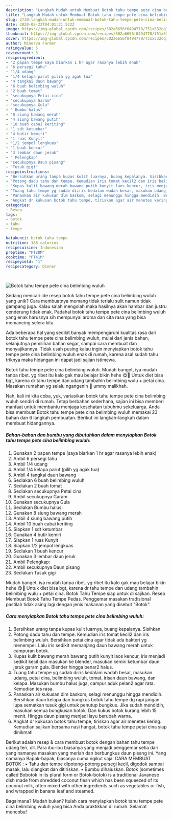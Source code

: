 ```yaml
---
description: "Langkah Mudah untuk Membuat Botok tahu tempe pete cina belimbing wuluh yang Bikin Ngiler"
title: "Langkah Mudah untuk Membuat Botok tahu tempe pete cina belimbing wuluh yang Bikin Ngiler"
slug: 2730-langkah-mudah-untuk-membuat-botok-tahu-tempe-pete-cina-belimbing-wuluh-yang-bikin-ngiler
date: 2020-08-22T04:01:21.522Z
image: https://img-global.cpcdn.com/recipes/502a6656f0494770/751x532cq70/botok-tahu-tempe-pete-cina-belimbing-wuluh-foto-resep-utama.jpg
thumbnail: https://img-global.cpcdn.com/recipes/502a6656f0494770/751x532cq70/botok-tahu-tempe-pete-cina-belimbing-wuluh-foto-resep-utama.jpg
cover: https://img-global.cpcdn.com/recipes/502a6656f0494770/751x532cq70/botok-tahu-tempe-pete-cina-belimbing-wuluh-foto-resep-utama.jpg
author: Minerva Farmer
ratingvalue: 5
reviewcount: 3
recipeingredient:
- "2 papan tempe saya biarkan 1 hr agar rasanya lebih enak"
- "6 persegi tahu"
- "1/4 udang"
- "1/4 kelapa parut pilih yg agak tua"
- "4 tangkai daun bawang"
- "6 buah belimbing wuluh"
- "2 buah tomat"
- "secukupnya Petai cina"
- "secukupnya Garam"
- "secukupnya Gula"
- " Bumbu halus"
- "8 siung bawang merah"
- "4 siung bawang putih"
- "10 buah cabai keriting"
- "1 sdt ketumbar"
- "4 butir kemiri"
- "1 ruas Kunyit"
- "1/2 jempol lengkuas"
- "1 buah kencur"
- "3 lembar daun jeruk"
- " Pelengkap"
- "secukupnya Daun pisang"
- "Tusuk gigi"
recipeinstructions:
- "Bersihkan urang tanpa kupas kulit luarnya, buang kepalanya. Sisihkan"
- "Potong dadu tahu dan tempe. Kemudian iris tomat kecil2 dan iris belimbing wuluh. Bersihkan petai cina agar tidak ada bakteri yg menempel. Lalu iris sedikit memanjang daun bawang merah untuk campuran botok."
- "Kupas kulit bawang merah bawang putih kunyit laos kencur, iris menjadi sedikit kecil dan masukan ke blender, masukan kemiri ketumbar daun jeruk garam gula. Blender hingga benar2 halus."
- "Tuang tahu tempe yg sudab diiris kedalam wadah besar, masukan udang, petai cina, belimbing wuluh, tomat, irisan daun bawang, dan kelapa. Masukan bumbu halus juga, campur aduk pelan2 agar rata. Kemudian tes rasa."
- "Panaskan air kukusan dlm baskom, selagi menunggu hingga mendidih. Bersihkan daun kelapa dan bungkus botok tahu tempe dg rapi jangan lupa sematkan tusuk gigi untuk penutup bungkus. Jika sudah mendidih, masukan semua bungkusan botok. Dan kukus botok kurang lebih 15 menit. Hingga daun pisang menjadi layu berubah warna."
- "Angkat dr kukusan botok tahu tempe, tiriskan agar air menetes kering. Kemudian sajikan bersama nasi hangat, botok tahu tempe petai cina siap dinikmati"
categories:
- Resep
tags:
- botok
- tahu
- tempe

katakunci: botok tahu tempe 
nutrition: 188 calories
recipecuisine: Indonesian
preptime: "PT28M"
cooktime: "PT41M"
recipeyield: "1"
recipecategory: Dinner

---
```



![Botok tahu tempe pete cina belimbing wuluh](https://img-global.cpcdn.com/recipes/502a6656f0494770/751x532cq70/botok-tahu-tempe-pete-cina-belimbing-wuluh-foto-resep-utama.jpg)

Sedang mencari ide resep botok tahu tempe pete cina belimbing wuluh yang unik? Cara membuatnya memang tidak terlalu sulit namun tidak gampang juga. Kalau salah mengolah maka hasilnya akan hambar dan justru cenderung tidak enak. Padahal botok tahu tempe pete cina belimbing wuluh yang enak harusnya sih mempunyai aroma dan cita rasa yang bisa memancing selera kita.

Ada beberapa hal yang sedikit banyak mempengaruhi kualitas rasa dari botok tahu tempe pete cina belimbing wuluh, mulai dari jenis bahan, selanjutnya pemilihan bahan segar, sampai cara membuat dan menyajikannya. Tidak usah pusing kalau ingin menyiapkan botok tahu tempe pete cina belimbing wuluh enak di rumah, karena asal sudah tahu triknya maka hidangan ini dapat jadi sajian istimewa.

Botok tahu tempe pete cina belimbing wuluh. Mudah banget, iya mudah tanpa ribet. yg ribet itu kalo gak mau belajar bikin hehe 😋🙏 Untuk diet bisa bgt, karena dr tahu tempe dan udang tambahin belimbing wulu + petai cina. Masakan rumahan yg selalu ngangenin 🥰 ummy malikhah.


Nah, kali ini kita coba, yuk, variasikan botok tahu tempe pete cina belimbing wuluh sendiri di rumah. Tetap berbahan sederhana, sajian ini bisa memberi manfaat untuk membantu menjaga kesehatan tubuhmu sekeluarga. Anda bisa membuat Botok tahu tempe pete cina belimbing wuluh memakai 23 bahan dan 6 langkah pembuatan. Berikut ini langkah-langkah dalam membuat hidangannya.

<!--inarticleads1-->

##### Bahan-bahan dan bumbu yang dibutuhkan dalam menyiapkan Botok tahu tempe pete cina belimbing wuluh:

1. Gunakan 2 papan tempe (saya biarkan 1 hr agar rasanya lebih enak)
1. Ambil 6 persegi tahu
1. Ambil 1/4 udang
1. Ambil 1/4 kelapa parut (pilih yg agak tua)
1. Ambil 4 tangkai daun bawang
1. Sediakan 6 buah belimbing wuluh
1. Sediakan 2 buah tomat
1. Sediakan secukupnya Petai cina
1. Ambil secukupnya Garam
1. Gunakan secukupnya Gula
1. Sediakan  Bumbu halus:
1. Gunakan 8 siung bawang merah
1. Ambil 4 siung bawang putih
1. Ambil 10 buah cabai keriting
1. Siapkan 1 sdt ketumbar
1. Gunakan 4 butir kemiri
1. Siapkan 1 ruas Kunyit
1. Siapkan 1/2 jempol lengkuas
1. Sediakan 1 buah kencur
1. Gunakan 3 lembar daun jeruk
1. Ambil  Pelengkap:
1. Ambil secukupnya Daun pisang
1. Sediakan Tusuk gigi


Mudah banget, iya mudah tanpa ribet. yg ribet itu kalo gak mau belajar bikin hehe 😋🙏 Untuk diet bisa bgt, karena dr tahu tempe dan udang tambahin belimbing wulu + petai cina. Botok Tahu Tempe siap untuk di sajikan. Resep Membuat Botok Tahu Tempe Pedas. Penggemar masakan tradisional pastilah tidak asing lagi dengan jenis makanan yang disebut &#34;Botok&#34;. 

<!--inarticleads2-->

##### Cara menyiapkan Botok tahu tempe pete cina belimbing wuluh:

1. Bersihkan urang tanpa kupas kulit luarnya, buang kepalanya. Sisihkan
1. Potong dadu tahu dan tempe. Kemudian iris tomat kecil2 dan iris belimbing wuluh. Bersihkan petai cina agar tidak ada bakteri yg menempel. Lalu iris sedikit memanjang daun bawang merah untuk campuran botok.
1. Kupas kulit bawang merah bawang putih kunyit laos kencur, iris menjadi sedikit kecil dan masukan ke blender, masukan kemiri ketumbar daun jeruk garam gula. Blender hingga benar2 halus.
1. Tuang tahu tempe yg sudab diiris kedalam wadah besar, masukan udang, petai cina, belimbing wuluh, tomat, irisan daun bawang, dan kelapa. Masukan bumbu halus juga, campur aduk pelan2 agar rata. Kemudian tes rasa.
1. Panaskan air kukusan dlm baskom, selagi menunggu hingga mendidih. Bersihkan daun kelapa dan bungkus botok tahu tempe dg rapi jangan lupa sematkan tusuk gigi untuk penutup bungkus. Jika sudah mendidih, masukan semua bungkusan botok. Dan kukus botok kurang lebih 15 menit. Hingga daun pisang menjadi layu berubah warna.
1. Angkat dr kukusan botok tahu tempe, tiriskan agar air menetes kering. Kemudian sajikan bersama nasi hangat, botok tahu tempe petai cina siap dinikmati


Berikut adalah resep &amp; cara membuat botok dengan bahan tahu tempe udang teri, dll. Para ibu-ibu biasanya yang menjadi penggemar setia dari yang namanya masakan yang meriah dan berbungkus daun pisang ini. Yang namanya Bapak-bapak, biasanya cuma ngikut saja. CARA MEMBUAT BOTOK : • Tahu dan tempe dipotong-potong persegi kecil, digodok sampai masak, lalu diangkat dan ditiriskan. • Bumbu dihaluskan. Botok (sometimes called Bobotok in its plural form or Botok-botok) is a traditional Javanese dish made from shredded coconut flesh which has been squeezed of its coconut milk, often mixed with other ingredients such as vegetables or fish, and wrapped in banana leaf and steamed. 

Bagaimana? Mudah bukan? Itulah cara menyiapkan botok tahu tempe pete cina belimbing wuluh yang bisa Anda praktikkan di rumah. Selamat mencoba!
